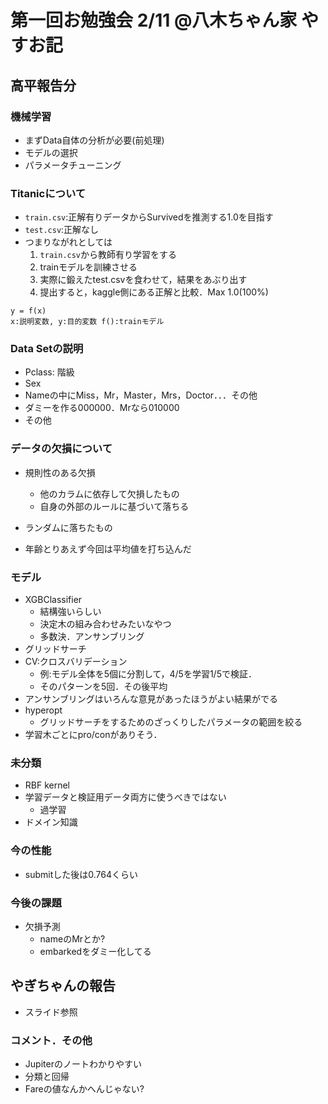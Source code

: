 # 第一回お勉強会 2/11 @八木ちゃん家 やすお記
## 高平報告分
### 機械学習
- まずData自体の分析が必要(前処理)
- モデルの選択
- パラメータチューニング
### Titanicについて
- `train.csv`:正解有りデータからSurvivedを推測する1.0を目指す
- `test.csv`:正解なし
- つまりながれとしては 
  1. `train.csv`から教師有り学習をする
  2. trainモデルを訓練させる
  3. 実際に鍛えたtest.csvを食わせて，結果をあぶり出す
  4. 提出すると，kaggle側にある正解と比較．Max 1.0(100%)

```
y = f(x) 
x:説明変数, y:目的変数 f():trainモデル
```
### Data Setの説明
- Pclass: 階級
- Sex
- Nameの中にMiss，Mr，Master，Mrs，Doctor．．．その他
- ダミーを作る000000．Mrなら010000
- その他
### データの欠損について
- 規則性のある欠損
  - 他のカラムに依存して欠損したもの
  - 自身の外部のルールに基づいて落ちる
- ランダムに落ちたもの

- 年齢とりあえず今回は平均値を打ち込んだ

### モデル
- XGBClassifier
  - 結構強いらしい
  - 決定木の組み合わせみたいなやつ
  - 多数決．アンサンブリング
- グリッドサーチ
- CV:クロスバリデーション
  - 例:モデル全体を5個に分割して，4/5を学習1/5で検証．
  - そのパターンを5回．その後平均
- アンサンブリングはいろんな意見があったほうがよい結果がでる
- hyperopt
  - グリッドサーチをするためのざっくりしたパラメータの範囲を絞る
- 学習木ごとにpro/conがありそう．

### 未分類
- RBF kernel
- 学習データと検証用データ両方に使うべきではない
  - 過学習
- ドメイン知識

### 今の性能
- submitした後は0.764くらい
### 今後の課題
- 欠損予測
  - nameのMrとか?
  - embarkedをダミー化してる

## やぎちゃんの報告
- スライド参照
### コメント．その他
- Jupiterのノートわかりやすい
- 分類と回帰
- Fareの値なんかへんじゃない?

